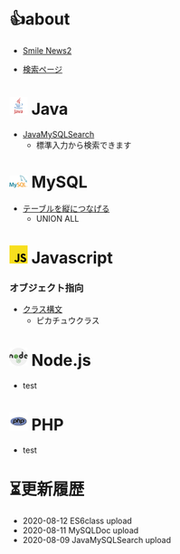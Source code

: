 <!-- ### Hi there 👋 -->

# 👍about
- [Smile News2](https://www.tomato-shop.net/smile2/smile_news2.php)

- [検索ページ](https://www.tomato-shop.net/smile2/golgo_post_ajax2_3site_name3.php)


# <img src="https://raw.githubusercontent.com/halucc/halucc/master/java.svg" width="32"> Java
- [JavaMySQLSearch](https://github.com/halucc/JavaMySQLSearch) 
    - 標準入力から検索できます

# <img src="https://raw.githubusercontent.com/halucc/halucc/master/mysql-7.svg" width="32"> MySQL
- [テーブルを縦につなげる](https://github.com/halucc/MySQLDoc#%E3%83%86%E3%83%BC%E3%83%96%E3%83%AB%E3%82%92%E7%B8%A6%E3%81%AB%E3%81%A4%E3%81%AA%E3%81%92%E3%82%8Bunion-all)
    - UNION ALL

# <img src="https://raw.githubusercontent.com/halucc/halucc/master/javascript.svg" width="32"> Javascript
### オブジェクト指向
- [クラス構文](https://github.com/halucc/ES6class#%E3%83%94%E3%82%AB%E3%83%81%E3%83%A5%E3%82%A6%E3%82%AF%E3%83%A9%E3%82%B9)
    - ピカチュウクラス

# <img src="https://raw.githubusercontent.com/halucc/halucc/master/nodejs-2.svg" width="32"> Node.js
- test

# <img src="https://raw.githubusercontent.com/halucc/halucc/master/php.svg" width="32"> PHP
- test


# ⏳更新履歴
- 2020-08-12 ES6class upload
- 2020-08-11 MySQLDoc upload
- 2020-08-09 JavaMySQLSearch upload

<!--
**halucc/halucc** is a ✨ _special_ ✨ repository because its `README.md` (this file) appears on your GitHub profile.

Here are some ideas to get you started:

- 🔭 I’m currently working on ...
- 🌱 I’m currently learning ...
- 👯 I’m looking to collaborate on ...
- 🤔 I’m looking for help with ...
- 💬 Ask me about ...
- 📫 How to reach me: ...
- 😄 Pronouns: ...
- ⚡ Fun fact: ...
-->
